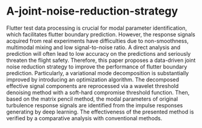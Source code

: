 # A-joint-noise-reduction-strategy

Flutter test data processing is crucial for modal parameter identification, which facilitates flutter boundary prediction. However, the response signals acquired from real experiments have difficulties due to non-smoothness, multimodal mixing and low signal-to-noise ratio. A direct analysis and prediction will often lead to low accuracy on the predictions and seriously threaten the flight safety. Therefore, this paper proposes a data-driven joint noise reduction strategy to improve the performance of flutter boundary prediction. Particularly, a variational mode decomposition is substantially improved by introducing an optimization algorithm. The decomposed effective signal components are reprocessed via a wavelet threshold denoising method with a soft-hard compromise threshold function. Then, based on the matrix pencil method, the modal parameters of original turbulence response signals are identified from the impulse responses generating by deep learning. The effectiveness of the presented method is verified by a comparative analysis with conventional methods.

